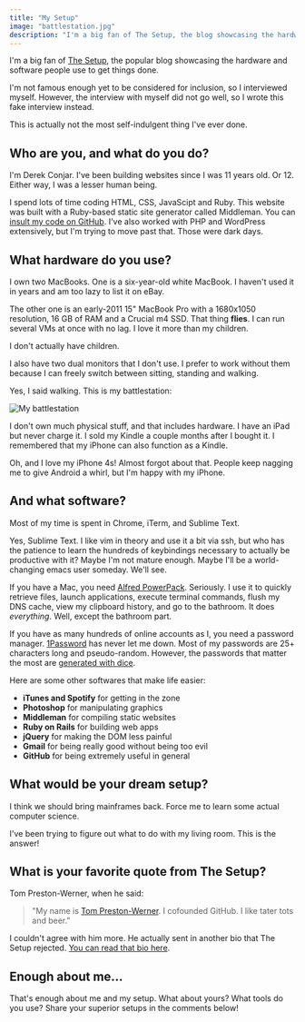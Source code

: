 ```yaml
---
title: "My Setup"
image: "battlestation.jpg"
description: "I'm a big fan of The Setup, the blog showcasing the hardware and software that people use to get things done. I'm not famous enough yet to be considered for inclusion. This is my pre-interview."
---
```


I'm a big fan of [The Setup][0], the popular blog showcasing the hardware and software people use to get things done.

I'm not famous enough yet to be considered for inclusion, so I interviewed myself. However, the interview with myself did not go well, so I wrote this fake interview instead.

This is actually not the most self-indulgent thing I've ever done.

Who are you, and what do you do?
--------------------------------

I'm Derek Conjar. I've been building websites since I was 11 years old. Or 12. Either way, I was a lesser human being.

I spend lots of time coding HTML, CSS, JavaScipt and Ruby. This website was built with a Ruby-based static site generator called Middleman. You can [insult my code on GitHub][1]. I've also worked with PHP and WordPress extensively, but I'm trying to move past that. Those were dark days.

What hardware do you use?
-------------------------

I own two MacBooks. One is a six-year-old white MacBook. I haven't used it in years and am too lazy to list it on eBay.

The other one is an early-2011 15" MacBook Pro with a 1680x1050 resolution, 16 GB of RAM and a Crucial m4 SSD. That thing **flies**. I can run several VMs at once with no lag. I love it more than my children.

I don't actually have children.

I also have two dual monitors that I don't use. I prefer to work without them because I can freely switch between sitting, standing and walking.

Yes, I said walking. This is my battlestation:

![My battlestation](battlestation.jpg)

I don't own much physical stuff, and that includes hardware. I have an iPad but never charge it. I sold my Kindle a couple months after I bought it. I remembered that my iPhone can also function as a Kindle.

Oh, and I love my iPhone 4s! Almost forgot about that. People keep nagging me to give Android a whirl, but I'm happy with my iPhone.

And what software?
------------------

Most of my time is spent in Chrome, iTerm, and Sublime Text.

Yes, Sublime Text. I like vim in theory and use it a bit via ssh, but who has the patience to learn the hundreds of keybindings necessary to actually be productive with it? Maybe I'm not mature enough. Maybe I'll be a world-changing emacs user someday. We'll see.

If you have a Mac, you need [Alfred PowerPack][2]. Seriously. I use it to quickly retrieve files, launch applications, execute terminal commands, flush my DNS cache, view my clipboard history, and go to the bathroom. It does *everything*. Well, except the bathroom part.

If you have as many hundreds of online accounts as I, you need a password manager. [1Password][3] has never let me down. Most of my passwords are 25+ characters long and pseudo-random. However, the passwords that matter the most are [generated with dice][4].

Here are some other softwares that make life easier:

* **iTunes and Spotify** for getting in the zone
* **Photoshop** for manipulating graphics
* **Middleman** for compiling static websites
* **Ruby on Rails** for building web apps
* **jQuery** for making the DOM less painful
* **Gmail** for being really good without being too evil
* **GitHub** for being extremely useful in general

What would be your dream setup?
-------------------------------

I think we should bring mainframes back. Force me to learn some actual computer science.

I've been trying to figure out what to do with my living room. This is the answer!

What is your favorite quote from The Setup?
-------------------------------------------

Tom Preston-Werner, when he said:

> "My name is [Tom Preston-Werner][1]. I cofounded GitHub. I like tater tots and beer."

I couldn't agree with him more. He actually sent in another bio that The Setup rejected. [You can read that bio here][5].

Enough about me...
------------------

That's enough about me and my setup. What about yours? What tools do you use? Share your superior setups in the comments below!

[0]: http://usesthis.com/
[1]: https://github.com/dconjar/dconjar
[2]: http://www.alfredapp.com/powerpack/
[3]: https://agilebits.com/onepassword
[4]: http://world.std.com/~reinhold/diceware.html
[5]: http://tom.preston-werner.com/2011/05/03/rejected-bio-from-the-setup.html